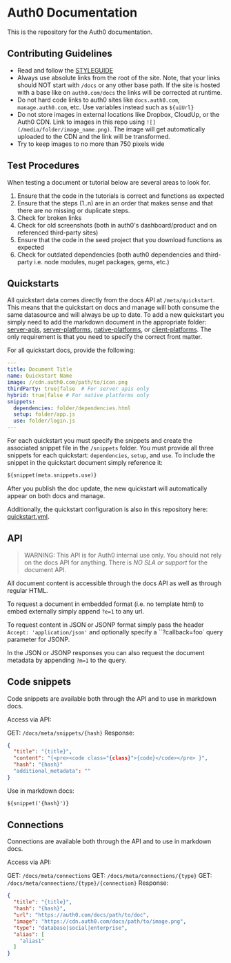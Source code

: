 # Auth0 Documentation
This is the repository for the Auth0 documentation.

## Contributing Guidelines
* Read and follow the [STYLEGUIDE](STYLEGUIDE.md)
* Always use absolute links from the root of the site. Note, that your links should NOT start with `/docs` or any other base path. If the site is hosted with a base like on `auth0.com/docs` the links will be corrected at runtime.
* Do not hard code links to auth0 sites like `docs.auth0.com`, `manage.auth0.com`, etc. Use variables instead such as `${uiUrl}`
* Do not store images in external locations like Dropbox, CloudUp, or the Auth0 CDN. Link to images in this repo using `![](/media/folder/image_name.png)`. The image will get automatically uploaded to the CDN and the link will be transformed.
* Try to keep images to no more than 750 pixels wide


## Test Procedures
When testing a document or tutorial below are several areas to look for.

1. Ensure that the code in the tutorials is correct and functions as expected
1. Ensure that the steps (1..n) are in an order that makes sense and that there are no missing or duplicate steps.
1. Check for broken links
1. Check for old screenshots (both in auth0's dashboard/product and on referenced third-party sites)
1. Ensure that the code in the seed project that you download functions as expected
1. Check for outdated dependencies (both auth0 dependencies and third-party i.e. node modules, nuget packages, gems, etc.)

## Quickstarts
All quickstart data comes directly from the docs API at `/meta/quickstart`. This means that the quickstart on docs and manage will both consume the same datasource and will always be up to date. To add a new quickstart you simply need to add the markdown document in the appropriate folder: [server-apis](/articles/server-apids), [server-platforms](/articles/server-platforms), [native-platforms](/articles/native-platforms), or [client-platforms](/articles/client-platforms). The only requirement is that you need to specify the correct front matter.

For all quickstart docs, provide the following:

```yaml
---
title: Document Title
name: Quickstart Name
image: //cdn.auth0.com/path/to/icon.png
thirdParty: true|false  # For server apis only
hybrid: true|false # For native platforms only
snippets:
  dependencies: folder/dependencies.html
  setup: folder/app.js
  use: folder/login.js
---
```

For each quickstart you must specify the snippets and create the associated snippet file in the `/snippets` folder. You must provide all three snippets for each quickstart: `dependencies`, `setup`, and `use`. To include the snippet in the quickstart document simply reference it:

```md
${snippet(meta.snippets.use)}
```

After you publish the doc update, the new quickstart will automatically appear on both docs and manage.

Additionally, the quickstart configuration is also in this repository here: [quickstart.yml](/quickstart.yml).

## API

> WARNING: This API is for Auth0 internal use only. You should not rely on the docs API for anything. There is *NO SLA or support* for the document API.

All document content is accessible through the docs API as well as through regular HTML.

To request a document in embedded format (i.e. no template html) to embed externally simply append `?e=1` to any url.

To request content in JSON or JSONP format simply pass the header `Accept: 'application/json'` and optionally specify a ``?callback=foo` query parameter for JSONP.

In the JSON or JSONP responses you can also request the document metadata by appending `?m=1` to the query.

## Code snippets
Code snippets are available both through the API and to use in markdown docs.

Access via API:

GET: `/docs/meta/snippets/{hash}`
Response:
```json
{
  "title": "{title}",
  "content": "{<pre><code class="{class}">{code}</code></pre> }",
  "hash": "{hash}"
  "additional_metadata": ""
}
```

Use in markdown docs:

```md
${snippet('{hash}')}
```

## Connections
Connections are available both through the API and to use in markdown docs.

Access via API:

GET: `/docs/meta/connections`
GET: `/docs/meta/connections/{type}`
GET: `/docs/meta/connections/{type}/{connection}`
Response:
```json
{
  "title": "{title}",
  "hash": "{hash}",
  "url": "https://auth0.com/docs/path/to/doc",
  "image": "https://cdn.auth0.com/docs/path/to/image.png",
  "type": "database|social|enterprise",
  "alias": [
    "alias1"
  ]
}
```
